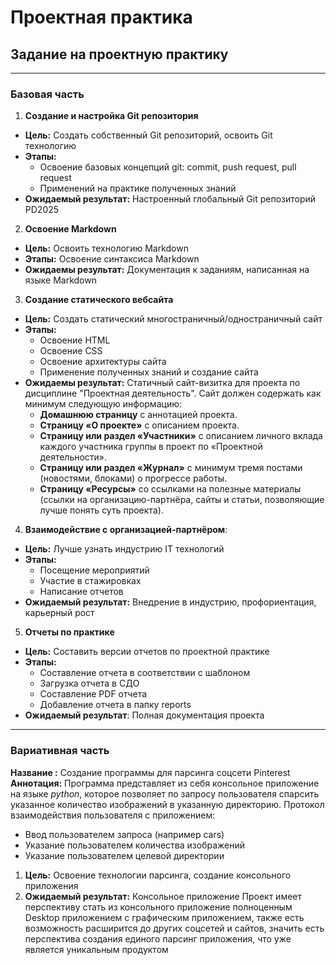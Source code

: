 # Проектная практика
## Задание на проектную практику
---
### Базовая часть
1. **Создание и настройка Git репозитория**
  - **Цель:** Создать собственный Git репозиторий, освоить Git технологию
  - **Этапы:** 
    - Освоение базовых концепций git: commit, push request, pull request
    - Применений на практике полученных знаний
  - **Ожидаемый результат:** Настроенный глобальный Git репозиторий PD2025
2. **Освоение Markdown**
  - **Цель:** Освоить технологию Markdown
  - **Этапы:** Освоение синтаксиса Markdown
  - **Ожидаемы результат:** Документация к заданиям, написанная на языке Markdown
3. **Создание статического вебсайта**
  - **Цель:** Создать статический многостраничный/одностраничный сайт
  - **Этапы:**
      - Освоение HTML
      - Освоение CSS
      - Освоение архитектуры сайта
      - Применение полученных знаний и создание сайта
  - **Ожидаемы результат:** Статичный сайт-визитка для проекта по дисциплине "Проектная деятельность".
  Сайт должен содержать как минимум следующую информацию:
    - **Домашнюю страницу** с аннотацией проекта.
     - **Страницу «О проекте»** с описанием проекта.
     - **Страницу или раздел «Участники»** с описанием личного вклада каждого участника группы в проект по «Проектной деятельности».
     - **Страницу или раздел «Журнал»** с минимум тремя постами (новостями, блоками) о прогрессе работы.
     - **Страницу «Ресурсы»** со ссылками на полезные материалы (ссылки на организацию-партнёра, сайты и статьи, позволяющие лучше понять суть проекта).

4. **Взаимодействие с организацией-партнёром**:
  - **Цель:** Лучше узнать индустрию IT технологий
  - **Этапы:** 
    - Посещение мероприятий
    - Участие в стажировках
    - Написание отчетов
  - **Ожидаемый результат:** Внедрение в индустрию, профориентация, карьерный рост

5. **Отчеты по практике**
 - **Цель:** Составить версии отчетов по проектной практике
 - **Этапы:** 
    - Составление отчета в соответствии с шаблоном
    - Загрузка отчета в СДО
    - Составление PDF отчета
    - Добавление отчета в папку reports
  - **Ожидаемый результат**: Полная документация проекта
  ---
  ### Вариативная часть 
  **Название :** Создание программы для парсинга соцсети Pinterest
  **Аннотация:** Программа представляет из себя консольное приложение на языке *python*, которое позволяет по запросу пользователя спарсить указанное количество изображений в указанную директорию. 
  Протокол взаимодействия пользователя с приложением:
  - Ввод пользователем запроса (например cars)
  - Указание пользователем количества изображений 
  - Указание пользователем целевой директории
  1. **Цель:** Освоение технологии парсинга, создание консольного приложения 
  2. **Ожидаемый результат:** Консольное приложение
Проект имеет перспективу стать из консольного приложение полноценным Desktop приложением с графическим приложением, также есть возможность расширится до других соцсетей и сайтов, значить есть перспектива создания единого парсинг приложения, что уже является уникальным продуктом  
